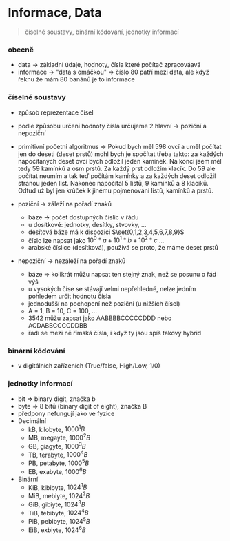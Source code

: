 # Informace, Data
> číselné soustavy, binární kódování, jednotky informací

### obecně
- data -> základní údaje, hodnoty, čísla které počítač zpracováavá
- informace -> "data s omáčkou" => číslo 80 patří mezi data, ale když řeknu že  mám 80 banánů je to informace

### číselné soustavy
- způsob reprezentace čísel
- podle způsobu určení hodnoty čísla určujeme 2 hlavní -> poziční a nepoziční
- primitivní početní algoritmus => Pokud bych měl 598 ovcí a uměl počítat jen do deseti (deset prstů) mohl bych je spočítat třeba takto: 
	za každých napočítaných deset ovcí bych odložil jeden kamínek. Na konci jsem měl tedy 59 kamínků a osm prstů. Za každý prst odložím klacík.
	Do 59 ale počítat neumím a tak teď počítám kamínky a za každých deset odložil stranou jeden list. 
	Nakonec napočítal 5 listů, 9 kamínků a 8 klacíků. Odtud už byl jen krůček k jinému pojmenování listů, kamínků a prstů.

- poziční -> záleží na pořadí znaků
	- báze -> počet dostupných číslic v řádu
	- u dosítkové: jednotky, desítky, stvovky, ...
	- desítová báze má k dispozici $\set{0,1,2,3,4,5,6,7,8,9}$ 
	- číslo lze napsat jako $10^0 * a + 10^1 * b + 10^2 * c \ \dots$
	- arabské číslice (desítková), používá se proto, že máme deset prstů 
	

- nepoziční -> nezáleží na pořadí znaků 
	- báze => kolikrát můžu napsat ten stejný znak, než se posunu o řád výš
	- u vysokých číse se stávají velmi nepřehledné, nelze jedním pohledem určit hodnotu čísla
	- jednodušší na pochopení než poziční (u nižších čísel)
	- A = 1, B = 10, C = 100, ...
	- 3542 můžu zapsat jako AABBBBCCCCCDDD nebo ACDABBCCCCDDBB
	- řadí se mezi ně římská čísla, i když ty jsou spíš takový hybrid

### binární kódování
- v digitálních zařízeních (True/false, High/Low, 1/0)


### jednotky informací
- bit => binary digit, značka b
- byte => 8 bitů (binary digit of eight), značka B
- předpony nefungují jako ve fyzice
- Decimální
	- kB, kilobyte, $1000^1 B$
	- MB, megayte, $1000^2 B$
	- GB, giagyte, $1000^3 B$
	- TB, terabyte, $1000^4 B$
	- PB, petabyte, $1000^5 B$
	- EB, exabyte, $1000^6 B$
- Binární
	- KiB, kibibyte, $1024^1 B$
	- MiB, mebiyte, $1024^2 B$
	- GiB, gibiyte, $1024^3 B$
	- TiB, tebibyte, $1024^4 B$
	- PiB, pebibyte, $1024^5 B$
	- EiB, exbiyte, $1024^6 B$